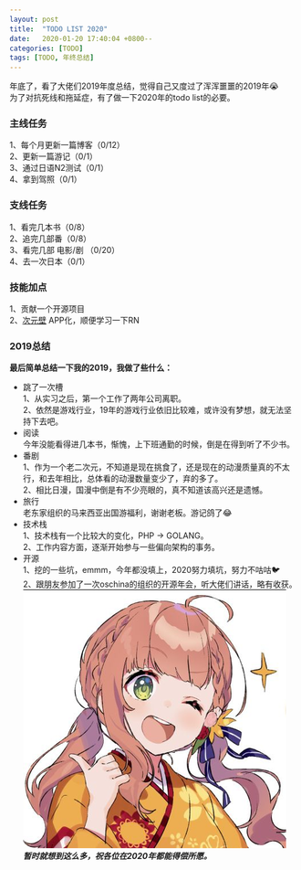 ```yaml
---
layout: post
title:  "TODO LIST 2020"
date:   2020-01-20 17:40:04 +0800--
categories: [TODO]
tags: [TODO, 年终总结]  
---
```


年底了，看了大佬们2019年度总结，觉得自己又度过了浑浑噩噩的2019年😭  
为了对抗死线和拖延症，有了做一下2020年的todo list的必要。    

### 主线任务  
1、每个月更新一篇博客（0/12）  
2、更新一篇游记（0/1）  
3、通过日语N2测试（0/1）  
4、拿到驾照（0/1）

### 支线任务
1、看完几本书（0/8）  
2、追完几部番（0/8）  
3、看完几部 电影/剧 （0/20）  
4、去一次日本（0/1）

### 技能加点
1、贡献一个开源项目  
2、[次元壁](http://kabe.im) APP化，顺便学习一下RN

### 2019总结
**最后简单总结一下我的2019，我做了些什么：**  
- 跳了一次槽  
1、从实习之后，第一个工作了两年公司离职。  
2、依然是游戏行业，19年的游戏行业依旧比较难，或许没有梦想，就无法坚持下去吧。  
- 阅读  
今年没能看得进几本书，惭愧，上下班通勤的时候，倒是在得到听了不少书。  
- 番剧  
1、作为一个老二次元，不知道是现在挑食了，还是现在的动漫质量真的不太行，和去年相比，总体看的动漫数量变少了，弃的多了。  
2、相比日漫，国漫中倒是有不少亮眼的，真不知道该高兴还是遗憾。  
- 旅行  
老东家组织的马来西亚出国游福利，谢谢老板。游记鸽了😂
- 技术栈  
1、技术栈有一个比较大的变化，PHP -> GOLANG。  
2、工作内容方面，逐渐开始参与一些偏向架构的事务。  
- 开源  
1、挖的一些坑，emmm，今年都没填上，2020努力填坑，努力不咕咕🐦  
2、跟朋友参加了一次oschina的组织的开源年会，听大佬们讲话，略有收获。  
![avatar](https://raw.githubusercontent.com/mtora/image_bed/master/2020-01/%E9%98%BF%E8%91%B5.jpg)  
***暂时就想到这么多，祝各位在2020年都能得偿所愿。***